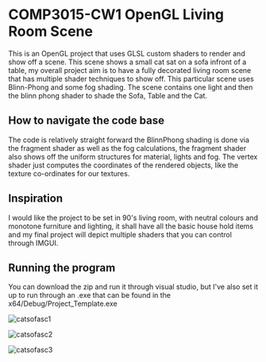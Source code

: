 # COMP3015-CW1 OpenGL Living Room Scene 
This is an OpenGL project that uses GLSL custom shaders to render and show off a scene. This scene shows a small cat sat on a sofa infront of a table, my overall project aim is to have a fully decorated living room scene that has multiple shader techniques to show off.
This particular scene uses Blinn-Phong and some fog shading. The scene contains one light and then the blinn phong shader to shade the Sofa, Table and the Cat.

## How to navigate the code base

The code is relatively straight forward the BlinnPhong shading is done via the fragment shader as well as the fog calculations, the fragment shader also shows off the uniform structures for material, lights and fog. The vertex shader just computes the coordinates of the rendered objects, like the texture co-ordinates for our textures.

## Inspiration
I would like the project to be set in 90's living room, with neutral colours and monotone furniture and lighting, it shall have all the basic house hold items and my final project will depict multiple shaders that you can control through IMGUI.

## Running the program
You can download the zip and run it through visual studio, but I've also set it up to run through an .exe that can be found in the x64/Debug/Project_Template.exe




![catsofasc1](https://user-images.githubusercontent.com/57358973/161385470-c29471e0-951e-45a8-a984-e75c441c8fc9.png)

![catsofasc2](https://user-images.githubusercontent.com/57358973/161385486-4039be03-7c52-4172-a348-caacb5d6fc84.png)

![catsofasc3](https://user-images.githubusercontent.com/57358973/161385505-a99f04d1-f5ed-4d1d-967f-37cfd34eab6f.png)


